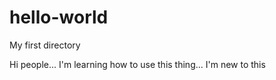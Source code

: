 # hello-world
My first directory


Hi people...
I'm learning how to use this thing... I'm new to this
